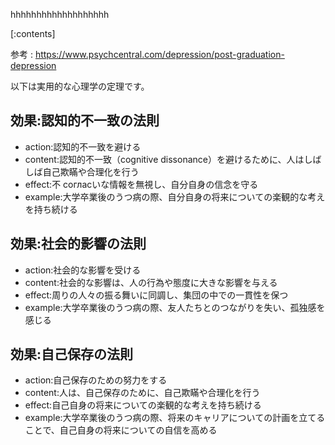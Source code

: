 

hhhhhhhhhhhhhhhhhhh
    
[:contents]

参考 : https://www.psychcentral.com/depression/post-graduation-depression

以下は実用的な心理学の定理です。

## 効果:認知的不一致の法則
- action:認知的不一致を避ける
- content:認知的不一致（cognitive dissonance）を避けるために、人はしばしば自己欺瞞や合理化を行う
- effect:不 согласいな情報を無視し、自分自身の信念を守る
- example:大学卒業後のうつ病の際、自分自身の将来についての楽観的な考えを持ち続ける

## 効果:社会的影響の法則
- action:社会的な影響を受ける
- content:社会的な影響は、人の行為や態度に大きな影響を与える
- effect:周りの人々の振る舞いに同調し、集団の中での一貫性を保つ
- example:大学卒業後のうつ病の際、友人たちとのつながりを失い、孤独感を感じる

## 効果:自己保存の法則
- action:自己保存のための努力をする
- content:人は、自己保存のために、自己欺瞞や合理化を行う
- effect:自己自身の将来についての楽観的な考えを持ち続ける
- example:大学卒業後のうつ病の際、将来のキャリアについての計画を立てることで、自己自身の将来についての自信を高める

    